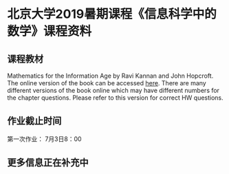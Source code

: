 # 北京大学2019暑期课程《信息科学中的数学》课程资料
## 课程教材
Mathematics for the Information Age by Ravi Kannan and John Hopcroft. The online version of the book can be accessed [here](http://www.cs.cornell.edu/jeh/book%20no%20so;utions%20March%202019.pdf). There are many different versions of the book online which may have different numbers for the chapter questions. Please refer to this version for correct HW questions.
## 作业截止时间
第一次作业： 7月3日8：00
## 更多信息正在补充中
